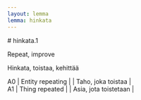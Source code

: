 ```yaml
---
layout: lemma
lemma: hinkata
---
```


<div class="sense">
# <span class="sensename">hinkata.1</span>

<span class="description">Repeat, improve</span>

<span class="description">Hinkata, toistaa, kehittää</span>

A0 | Entity repeating |   | Taho, joka toistaa |  
A1 | Thing repeated |   | Asia, jota toistetaan |  

</div>

